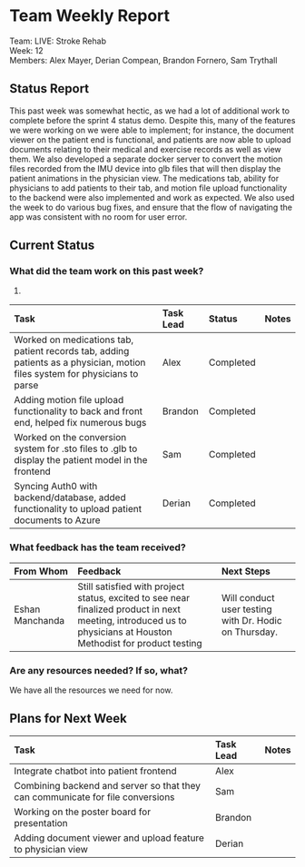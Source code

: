 # **Team Weekly Report**

Team: LIVE: Stroke Rehab  
Week: 12  
Members: Alex Mayer, Derian Compean, Brandon Fornero, Sam Trythall

## **Status Report**

This past week was somewhat hectic, as we had a lot of additional work to complete before the sprint 4 status demo. Despite this, many of the features we were working on we were able to implement; for instance, the document viewer on the patient end is functional, and patients are now able to upload documents relating to their medical and exercise records as well as view them. We also developed a separate docker server to convert the motion files recorded from the IMU device into glb files that will then display the patient animations in the physician view. The medications tab, ability for physicians to add patients to their tab, and motion file upload functionality to the backend were also implemented and work as expected. We also used the week to do various bug fixes, and ensure that the flow of navigating the app was consistent with no room for user error. 

## **Current Status**

### **What did the team work on this past week?**

1. 

| Task | Task Lead | Status | Notes |
| :---- | :---- | :---- | :---- |
| Worked on medications tab, patient records tab, adding patients as a physician, motion files system for physicians to parse | Alex | Completed |  |
| Adding motion file upload functionality to back and front end, helped fix numerous bugs | Brandon | Completed |  |
| Worked on the conversion system for .sto files to .glb to display the patient model in the frontend | Sam | Completed |  |
| Syncing Auth0 with backend/database, added functionality to upload patient documents to Azure | Derian | Completed |  |

   

### **What feedback has the team received?**

| From Whom | Feedback | Next Steps |
| :---- | :---- | :---- |
| Eshan Manchanda | Still satisfied with project status, excited to see near finalized product in next meeting, introduced us to physicians at Houston Methodist for product testing | Will conduct user testing with Dr. Hodic on Thursday. |

### **Are any resources needed? If so, what?**

We have all the resources we need for now.

## **Plans for Next Week**

| Task | Task Lead | Notes |
| :---- | :---- | :---- |
| Integrate chatbot into patient frontend  | Alex |  |
| Combining backend and server so that they can communicate for file conversions | Sam |  |
| Working on the poster board for presentation | Brandon |  |
| Adding document viewer and upload feature to physician view | Derian |  |

